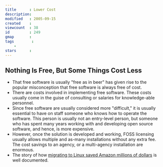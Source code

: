 ```yaml
---
title      : Lower Cost
description: 
modified   : 2005-09-15
created    : 
viewcount  : 38
id         : 249
gmap       : 
tags        :
    - 
stars      : 
---
```


## Nothing Is Free, But Some Things Cost Less

* That free software is usually "free as in beer" has given rise to the popular misconception that free software is always free of cost.
* There are costs involved in implementing free software. These costs usually come in the guise of consulting or salaries for knowledge-able personnel.
* Since free software are usually considered more "difficult," it is usually essential to have on staff someone who knows how to operate the software. This person is usually not an entry-level person, but someone who has spent many years working with and developing open source software, and hence, is more expensive.
* However, once the solution is developed and working, FOSS licensing usually allows multiple and as-many installations without any extra fee. The cost savings to an agency, or a multi-agency installation are enormous.
* The story of how [migrating to Linux saved Amazon millions of dollars](http://www.google.com/search?rls=en-us&q=linux+saved+amazon+millions&ie=UTF-8&oe=UTF-8) is well documented.



